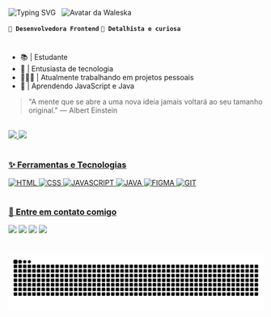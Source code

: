 <p>
  <img src="https://readme-typing-svg.demolab.com?font=Poppins&weight=600&size=20&pause=1000&color=C97CF3&vCenter=true&random=false&width=276&lines=Oii,+eu+me+chamo+Waleska!" alt="Typing SVG" />
  &nbsp;
  <img src="https://i.imgur.com/FGRgwOM.png" width="85" alt="Avatar da Waleska" />
</p>

**`💖 Desenvolvedora Frontend`** **`🧸 Detalhista e curiosa`** 

#

- 📚 | Estudante 
- 💜 | Entusiasta de tecnologia 
- 👩🏻‍💻 | Atualmente trabalhando em projetos pessoais
- 🌱 | Aprendendo JavaScript e Java

> "A mente que se abre a uma nova ideia jamais voltará ao seu tamanho original." — Albert Einstein

<br>

<div>
  <a href="https://github.com/walesmalta">
  <img height="160em" src="https://github-readme-stats.vercel.app/api?username=walesmalta&show_icons=true&theme=material-palenight&include_all_commits=true&count_private=true&bg_color=14181e&border_color=C97CF3&text_color=E1B9F9&title_color=C97CF3&icon_color=C97CF3"/>
  <img height="160em" src="https://github-readme-stats.vercel.app/api/top-langs/?username=walesmalta&layout=compact&langs_count=6&theme=material-palenight&bg_color=14181e&border_color=C97CF3&title_color=C97CF3"/>
</div>

#

<h3>✨ Ferramentas e Tecnologias</h3> 

<div>
  <img alt="HTML" src="https://img.shields.io/badge/HTML-E34F26?style=for-the-badge&logo=html5&logoColor=white">
  <img alt="CSS" src="https://img.shields.io/badge/CSS-35a8db?style=for-the-badge&logo=css3&logoColor=white">
  <img alt="JAVASCRIPT" src="https://img.shields.io/badge/JavaScript-F7DF1E?style=for-the-badge&logo=javascript&logoColor=black">
  <img alt="JAVA" src="https://img.shields.io/badge/Java-f89917?style=for-the-badge&logo=java&logoColor=white">
  <img alt="FIGMA" src="https://img.shields.io/badge/Figma-904cff?style=for-the-badge&logo=figma&logoColor=white">
  <img alt="GIT" src="https://img.shields.io/badge/Git-C5D55F?style=for-the-badge&logo=git&logoColor=black">
  
</div>

#

<h3>💌 Entre em contato comigo</h3>
 
<div>
  <a href="https://instagram.com/walesmalta" target="_blank"><img src="https://img.shields.io/badge/-Instagram-9146FF?style=for-the-badge&logo=instagram&logoColor=white" target="_blank"></a>
  <a href="mailto:contactwaleska@gmail.com"><img src="https://img.shields.io/badge/-Gmail-EA4C89?style=for-the-badge&logo=gmail&logoColor=white" target="_blank"></a>
  <a href="https://discord.com/users/467840762378453006" target="_blank"><img src="https://img.shields.io/badge/Discord-7289DA?style=for-the-badge&logo=discord&logoColor=white" target="_blank"></a> 
  <a href="https://www.linkedin.com/in/walesmalta" target="_blank"><img src="https://img.shields.io/badge/-LinkedIn-%23333?style=for-the-badge&logo=linkedin&logoColor=white" target="_blank"></a> 
</div>

#

<picture align="center">
  <source media="(prefers-color-scheme: dark)" srcset="https://raw.githubusercontent.com/walesmalta/walesmalta/output/github-contribution-grid-snake-dark.svg">
  <source media="(prefers-color-scheme: light)" srcset="https://raw.githubusercontent.com/walesmalta/walesmalta/output/github-contribution-grid-snake-dark.svg">
  <img align="center" alt="github contribution grid snake animation" src="https://raw.githubusercontent.com/walesmalta/walesmalta/output/github-contribution-grid-snake.svg">
</picture>
